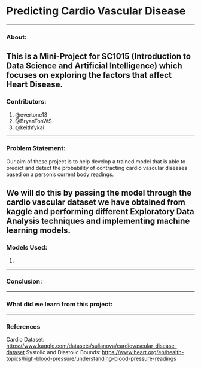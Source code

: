 # Predicting Cardio Vascular Disease

---
### About:

This is a Mini-Project for SC1015 (Introduction to Data Science and Artificial Intelligence) which focuses on exploring the factors that affect Heart Disease.
---
### Contributors:
1. @evertone13
2. @BryanTohWS
3. @keithfykai
---
### Problem Statement:
Our aim of these project is to help develop a trained model that is able to predict and detect the probability of contracting cardio vascular diseases based on a person’s current body readings.

We will do this by passing the model through the cardio vascular dataset we have obtained from kaggle and performing different Exploratory Data Analysis techniques and implementing machine learning models.
---
### Models Used:
1. 

---
### Conclusion:


---
### What did we learn from this project:

---
### References
Cardio Dataset: https://www.kaggle.com/datasets/sulianova/cardiovascular-disease-dataset
Systolic and Diastolic Bounds: https://www.heart.org/en/health-topics/high-blood-pressure/understanding-blood-pressure-readings
